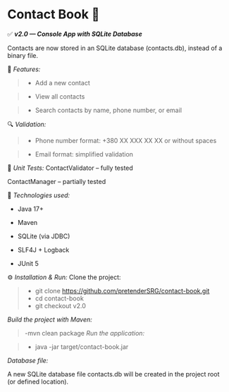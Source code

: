 # Contact Book 📒

✅ ***v2.0 — Console App with SQLite Database***

Contacts are now stored in an SQLite database (contacts.db), instead of a binary file.

📌 *Features:*
> * Add a new contact

> * View all contacts

> * Search contacts by name, phone number, or email

🔍 *Validation:*
> * Phone number format: +380 XX XXX XX XX or without spaces

> * Email format: simplified validation

🧪 *Unit Tests:*
ContactValidator – fully tested

ContactManager – partially tested

🧰 *Technologies used:*
- Java 17+

- Maven

- SQLite (via JDBC)

- SLF4J + Logback

- JUnit 5

⚙️ *Installation & Run:*
Clone the project:


> - git clone https://github.com/pretenderSRG/contact-book.git
> - cd contact-book
> - git checkout v2.0

_Build the project with Maven:_


> -mvn clean package
_Run the application:_


> - java -jar target/contact-book.jar

_Database file:_

A new SQLite database file contacts.db will be created in the project root (or defined location).

